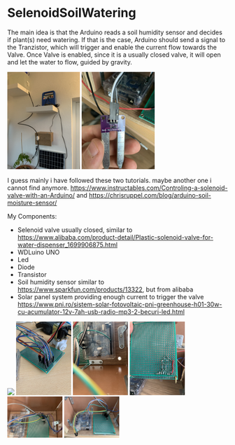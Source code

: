 # SelenoidSoilWatering

The main idea is that the Arduino reads a soil humidity sensor and decides if plant(s) need watering. If that is the case, Arduino should send a signal to the Tranzistor, which will trigger and enable the current flow towards the Valve. Once Valve is enabled, since it is a usually closed valve, it will open and let the water to flow, guided by gravity.

<img src="820064F3-1420-4B56-9CCE-E00A49BECA52.jpeg" width="33%"> <img src="4B195FF3-3E5D-43E4-9C49-959739C4AF40.jpeg" width="33%">

I guess mainly i have followed these two tutorials. maybe another one i cannot find anymore.
https://www.instructables.com/Controling-a-solenoid-valve-with-an-Arduino/
and
https://chrisruppel.com/blog/arduino-soil-moisture-sensor/

My Components:
- Selenoid valve usually closed, similar to https://www.alibaba.com/product-detail/Plastic-solenoid-valve-for-water-dispenser_1699906875.html
- WDLuino UNO
- Led
- Diode
- Transistor
- Soil humidity sensor similar to https://www.sparkfun.com/products/13322, but from alibaba
- Solar panel system providing enough current to trigger the valve https://www.pni.ro/sistem-solar-fotovoltaic-pni-greenhouse-h01-30w-cu-acumulator-12v-7ah-usb-radio-mp3-2-becuri-led.html

<img src="175C2456-BFE1-4FF1-9CAF-22F52AE2AB9F.jpeg" width="25%"> <img src="26BCD201-B58A-4D1E-95A5-924830840396.jpeg" width="25%">
<img src="4C202F98-D745-4F1B-A8D8-BB8B3D62CBA8.jpeg" width="25%"> <img src="565F777E-3058-4654-8F77-9197E5C837CA.jpeg" width="25%">
<img src="B60A20D4-067B-41D5-9E75-4EC9C3BD1E48.jpeg" width="25%"> <img src="DAE5B032-9A02-41DE-849F-A987DFFE7C3D.jpeg" width="25%">
